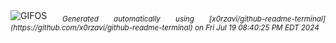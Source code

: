 <div align="justify">
<picture>
    <source media="(prefers-color-scheme: dark)" srcset="https://i.ibb.co/zn2gtmH/output-gif.gif">
    <source media="(prefers-color-scheme: light)" srcset="https://i.ibb.co/zn2gtmH/output-gif.gif">
    <img alt="GIFOS" src="https://i.ibb.co/zn2gtmH/output-gif.gif">
</picture>
<sub><i>Generated automatically using [x0rzavi/github-readme-terminal](https://github.com/x0rzavi/github-readme-terminal) on Fri Jul 19 08:40:25 PM EDT 2024</i></sub>
</div>

<!--  -->